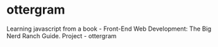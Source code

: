# ottergram
Learning javascript from a book - Front-End Web Development: The Big Nerd Ranch Guide. Project - ottergram
